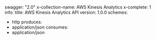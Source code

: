 swagger: "2.0"
x-collection-name: AWS Kinesis Analytics
x-complete: 1
info:
  title: AWS Kinesis Analytics API
  version: 1.0.0
schemes:
- http
produces:
- application/json
consumes:
- application/json